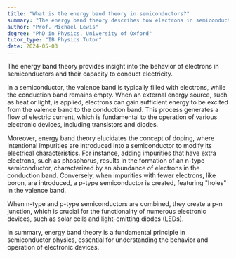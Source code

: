 ```yaml
---
title: "What is the energy band theory in semiconductors?"
summary: "The energy band theory describes how electrons in semiconductors behave, influencing their conductivity and ability to conduct electricity."
author: "Prof. Michael Lewis"
degree: "PhD in Physics, University of Oxford"
tutor_type: "IB Physics Tutor"
date: 2024-05-03
---
```


The energy band theory provides insight into the behavior of electrons in semiconductors and their capacity to conduct electricity.

In a semiconductor, the valence band is typically filled with electrons, while the conduction band remains empty. When an external energy source, such as heat or light, is applied, electrons can gain sufficient energy to be excited from the valence band to the conduction band. This process generates a flow of electric current, which is fundamental to the operation of various electronic devices, including transistors and diodes.

Moreover, energy band theory elucidates the concept of doping, where intentional impurities are introduced into a semiconductor to modify its electrical characteristics. For instance, adding impurities that have extra electrons, such as phosphorus, results in the formation of an n-type semiconductor, characterized by an abundance of electrons in the conduction band. Conversely, when impurities with fewer electrons, like boron, are introduced, a p-type semiconductor is created, featuring "holes" in the valence band. 

When n-type and p-type semiconductors are combined, they create a p-n junction, which is crucial for the functionality of numerous electronic devices, such as solar cells and light-emitting diodes (LEDs).

In summary, energy band theory is a fundamental principle in semiconductor physics, essential for understanding the behavior and operation of electronic devices.
    